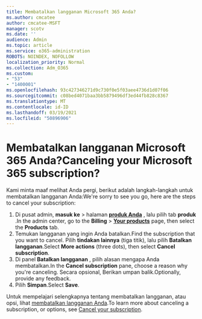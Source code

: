 ```yaml
---
title: Membatalkan langganan Microsoft 365 Anda?
ms.author: cmcatee
author: cmcatee-MSFT
manager: scotv
ms.date: ''
audience: Admin
ms.topic: article
ms.service: o365-administration
ROBOTS: NOINDEX, NOFOLLOW
localization_priority: Normal
ms.collection: Adm_O365
ms.custom:
- "53"
- "1400001"
ms.openlocfilehash: 93c427346271d9c730f0e5f03aee4736d1d07f06
ms.sourcegitcommit: c08bed4071baa3bb5879496df3ed44fb828c8367
ms.translationtype: MT
ms.contentlocale: id-ID
ms.lasthandoff: 03/19/2021
ms.locfileid: "50896906"
---
```

# <a name="canceling-your-microsoft-365-subscription"></a><span data-ttu-id="8b808-102">Membatalkan langganan Microsoft 365 Anda?</span><span class="sxs-lookup"><span data-stu-id="8b808-102">Canceling your Microsoft 365 subscription?</span></span>

<span data-ttu-id="8b808-103">Kami minta maaf melihat Anda pergi, berikut adalah langkah-langkah untuk membatalkan langganan Anda:</span><span class="sxs-lookup"><span data-stu-id="8b808-103">We're sorry to see you go, here are the steps to cancel your subscription:</span></span>

1. <span data-ttu-id="8b808-104">Di pusat admin, **masuk ke**  >  halaman **[produk Anda](https://go.microsoft.com/fwlink/p/?linkid=842054)** , lalu pilih tab **produk** .</span><span class="sxs-lookup"><span data-stu-id="8b808-104">In the admin center, go to the **Billing** > **[Your products](https://go.microsoft.com/fwlink/p/?linkid=842054)** page, then select the **Products** tab.</span></span>
2. <span data-ttu-id="8b808-105">Temukan langganan yang ingin Anda batalkan.</span><span class="sxs-lookup"><span data-stu-id="8b808-105">Find the subscription that you want to cancel.</span></span> <span data-ttu-id="8b808-106">Pilih **tindakan lainnya** (tiga titik), lalu pilih **Batalkan langganan**.</span><span class="sxs-lookup"><span data-stu-id="8b808-106">Select **More actions** (three dots), then select **Cancel subscription**.</span></span>
3. <span data-ttu-id="8b808-107">Di panel **Batalkan langganan** , pilih alasan mengapa Anda membatalkan.</span><span class="sxs-lookup"><span data-stu-id="8b808-107">In the **Cancel subscription** pane, choose a reason why you're canceling.</span></span> <span data-ttu-id="8b808-108">Secara opsional, Berikan umpan balik.</span><span class="sxs-lookup"><span data-stu-id="8b808-108">Optionally, provide any feedback.</span></span>
4. <span data-ttu-id="8b808-109">Pilih **Simpan**.</span><span class="sxs-lookup"><span data-stu-id="8b808-109">Select **Save**.</span></span>

<span data-ttu-id="8b808-110">Untuk mempelajari selengkapnya tentang membatalkan langganan, atau opsi, lihat [membatalkan langganan Anda](https://docs.microsoft.com/microsoft-365/commerce/subscriptions/cancel-your-subscription).</span><span class="sxs-lookup"><span data-stu-id="8b808-110">To learn more about canceling a subscription, or options, see [Cancel your subscription](https://docs.microsoft.com/microsoft-365/commerce/subscriptions/cancel-your-subscription).</span></span>
